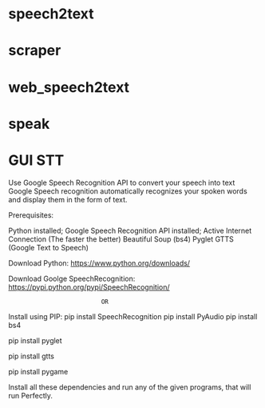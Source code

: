 # speech2text
# scraper
# web_speech2text
# speak
# GUI STT

Use Google Speech Recognition API to convert your speech into text
Google Speech recognition automatically recognizes your spoken words and display them in the form of text.

Prerequisites:
  
  Python installed; 
  Google Speech Recognition API installed; 
  Active Internet Connection (The faster the better)
  Beautiful Soup (bs4)
  Pyglet
  GTTS (Google Text to Speech)


Download Python:
  https://www.python.org/downloads/
  
Download Goolge SpeechRecognition:
  https://pypi.python.org/pypi/SpeechRecognition/
  
                              OR
Install using PIP:
  pip install SpeechRecognition
  pip install PyAudio
  pip install bs4
  
  pip install pyglet
  
  pip install gtts
  
  pip install pygame
 
 Install all these dependencies and run any of the given programs, that will run Perfectly.
 
